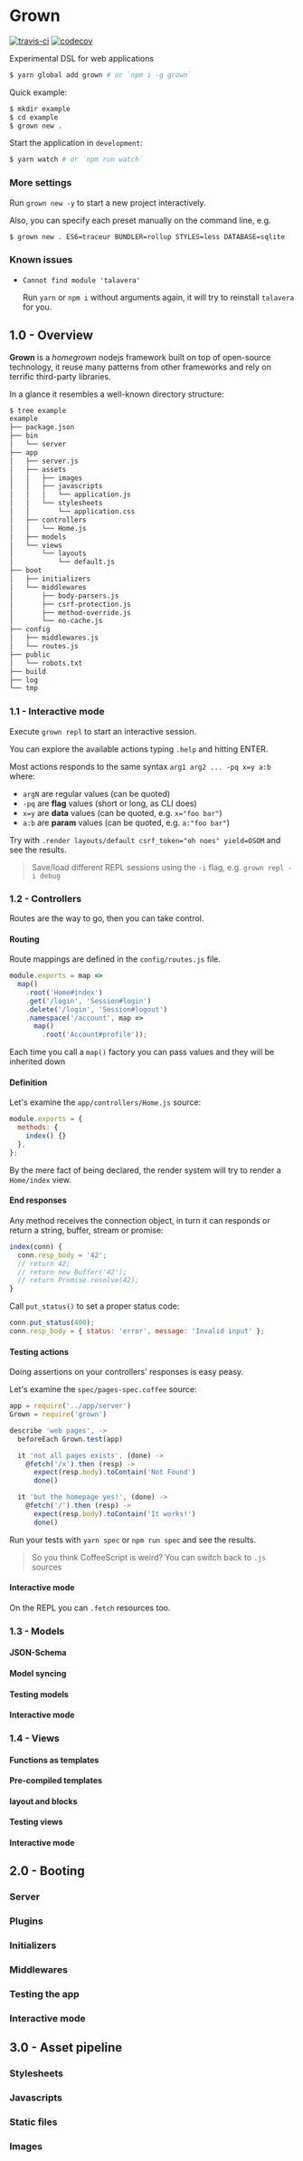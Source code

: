 # Grown

[![travis-ci](https://api.travis-ci.org/pateketrueke/grown.svg)](https://travis-ci.org/pateketrueke/grown) [![codecov](https://codecov.io/gh/pateketrueke/grown/branch/master/graph/badge.svg)](https://codecov.io/gh/pateketrueke/grown)

Experimental DSL for web applications

```bash
$ yarn global add grown # or `npm i -g grown`
```

Quick example:

```bash
$ mkdir example
$ cd example
$ grown new .
```

Start the application in `development`:

```bash
$ yarn watch # or `npm run watch`
```

### More settings

Run `grown new -y` to start a new project interactively.

Also, you can specify each preset manually on the command line, e.g.

```bash
$ grown new . ES6=traceur BUNDLER=rollup STYLES=less DATABASE=sqlite
```

### Known issues

- `Cannot find module 'talavera'`

  Run `yarn` or `npm i` without arguments again, it will try to reinstall `talavera` for you.


## 1.0 - Overview

**Grown** is a _homegrown_ nodejs framework built on top of open-source technology,
it reuse many patterns from other frameworks and rely on terrific third-party libraries.

In a glance it resembles a well-known directory structure:

```bash
$ tree example
example
├── package.json
├── bin
│   └── server
├── app
│   ├── server.js
│   ├── assets
│   │   ├── images
│   │   ├── javascripts
│   │   │   └── application.js
│   │   └── stylesheets
│   │       └── application.css
│   ├── controllers
│   │   └── Home.js
│   ├── models
│   └── views
│       └── layouts
│           └── default.js
├── boot
│   ├── initializers
│   └── middlewares
│       ├── body-parsers.js
│       ├── csrf-protection.js
│       ├── method-override.js
│       └── no-cache.js
├── config
│   ├── middlewares.js
│   └── routes.js
├── public
│   └── robots.txt
├── build
├── log
└── tmp
```

### 1.1 - Interactive mode

Execute `grown repl` to start an interactive session.

You can explore the available actions typing `.help` and hitting ENTER.

Most actions responds to the same syntax `arg1 arg2 ... -pq x=y a:b` where:

- `argN` are regular values (can be quoted)
- `-pq` are **flag** values (short or long, as CLI does)
- `x=y` are **data** values (can be quoted, e.g. `x="foo bar"`)
- `a:b` are **param** values (can be quoted, e.g. `a:"foo bar"`)

Try with `.render layouts/default csrf_token="oh noes" yield=OSOM` and see the results.

> Save/load different REPL sessions using the `-i` flag, e.g. `grown repl -i debug`

### 1.2 - Controllers

Routes are the way to go, then you can take control.

#### Routing

Route mappings are defined in the `config/routes.js` file.

```js
module.exports = map =>
  map()
    .root('Home#index')
    .get('/login', 'Session#login')
    .delete('/login', 'Session#logout')
    .namespace('/account', map =>
      map()
        .root('Account#profile'));
```

Each time you call a `map()` factory you can pass values and they will be inherited down

#### Definition

Let's examine the `app/controllers/Home.js` source:

```js
module.exports = {
  methods: {
    index() {}
  },
};
```
By the mere fact of being declared, the render system will try to render a `Home/index` view.

#### End responses

Any method receives the connection object, in turn it can responds or return a string,
buffer, stream or promise:

```js
index(conn) {
  conn.resp_body = '42';
  // return 42;
  // return new Buffer('42');
  // return Promise.resolve(42);
}
```

Call `put_status()` to set a proper status code:

```js
conn.put_status(400);
conn.resp_body = { status: 'error', message: 'Invalid input' };
```

#### Testing actions

Doing assertions on your controllers' responses is easy peasy.

Let's examine the `spec/pages-spec.coffee` source:

```js
app = require('../app/server')
Grown = require('grown')

describe 'web pages', ->
  beforeEach Grown.test(app)

  it 'not all pages exists', (done) ->
    @fetch('/x').then (resp) ->
      expect(resp.body).toContain('Not Found')
      done()

  it 'but the homepage yes!', (done) ->
    @fetch('/').then (resp) ->
      expect(resp.body).toContain('It works!')
      done()
```

Run your tests with `yarn spec` or `npm run spec` and see the results.

> So you think CoffeeScript is weird? You can switch back to `.js` sources

#### Interactive mode

On the REPL you can `.fetch` resources too.

### 1.3 - Models

#### JSON-Schema

#### Model syncing

#### Testing models

#### Interactive mode

### 1.4 - Views

#### Functions as templates

#### Pre-compiled templates

#### layout and blocks

#### Testing views

#### Interactive mode

## 2.0 - Booting

### Server

### Plugins

### Initializers

### Middlewares

### Testing the app

### Interactive mode

## 3.0 - Asset pipeline

### Stylesheets

### Javascripts

### Static files

### Images
